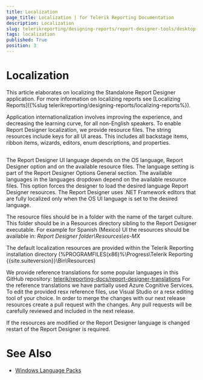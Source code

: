 ```yaml
---
title: Localization
page_title: Localization | for Telerik Reporting Documentation
description: Localization
slug: telerikreporting/designing-reports/report-designer-tools/desktop-designers/standalone-report-designer/localization
tags: localization
published: True
position: 3
---
```


# Localization



This article elaborates on localizing the Standalone Report Designer application.
        For more information on localizing reports see [Localizing Reports]({%slug telerikreporting/designing-reports/localizing-reports%}).
      

Application internationalization involves improving the experience, 
        and decreasing the learning curve, for all non-English speakers. 
        To enable Report Designer localization, we provide resource files. 
        The string resources include keys for all UI areas. 
        This includes all backstage items, ribbon items, wizards, editors, enum descriptions, and properties.
      

## 

The Report Designer UI language depends on the OS language, 
          Report Designer option and on the available resource files. 
          The language setting is part of the Report Designer Options General section. 
          The available languages in the languages dropdown depend on the available resource files. 
          This option forces the designer to load the desired language Report Designer resources. 
          The Report Designer uses .NET Framework editors that are fully localized only when the 
          OS UI language is set to the desired language.
        

The resource files should be in a folder with the name of the target culture.
          This folder should be in a Resources directory sibling to the Report Designer executable.
          For example for Spanish (Mexico) UI the resources should be available in: 
          *Report Designer folder\Resources\es-MX*

The default localization resources are provided within the Telerik Reporting installation directory
          (%PROGRAMFILES(x86)%\Progress\Telerik Reporting {{site.suiteversion}}\Bin\Resources)
        

We provide reference translations for some popular languages in this GitHub repository:
          [telerik/reporting-docs/report-designer-translations](https://github.com/telerik/reporting-docs/tree/master/report-designer-translations)
          For the reference translations we have partially used Azure Cognitive Services. 
          To edit the provided resx reference files, use Visual Studio or a resx editing tool of your choice. 
          In order to merge the changes with our next release resources create a pull request with the changes.
          Any pull requests will be carefully reviewed and included in the next release.
        

If the resources are modified or the Report Designer language 
          is changed restart of the Report Designer is required. 
        

# See Also

 * [Windows Language Packs](https://support.microsoft.com/en-us/help/14236/language-packs)
